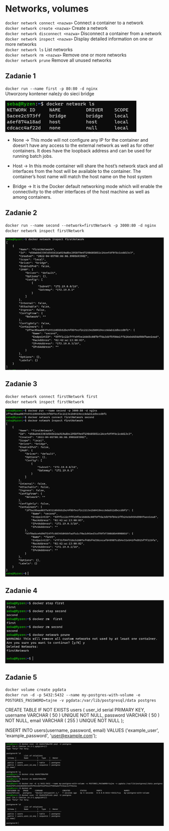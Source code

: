 #  Networks, volumes

`docker network connect <nazwa>` Connect a container to a network <br/>
`docker network create <nazwa>` Create a network <br/>
`docker network disconnect <nazwa>` Disconnect a container from a network <br/>
`docker network inspect <nazwa>` Display detailed information on one or more networks <br/>
`docker network ls` List networks <br/>
`docker network rm <nazwa>` Remove one or more networks <br/>
`docker network prune` Remove all unused networks <br/>

## Zadanie 1

`docker run --name first -p 80:80 -d nginx` <br/>
Utworzony kontener należy do sieci bridge

![ScreenShot](zad1/networks.PNG) <br/>

- None -> This mode will not configure any IP for the container and doesn’t have any access to the external network as well as for other containers. It does have the loopback address and can be used for running batch jobs.

- Host -> In this mode container will share the host’s network stack and all interfaces from the host will be available to the container. The container’s host name will match the host name on the host system

- Bridge -> It is the Docker default networking mode which will enable the connectivity to the other interfaces of the host machine as well as among containers.

## Zadanie 2

`docker run --name second --network=firstNetwork -p 3000:80 -d nginx` <br/>
`docker network inspect firstNetwork` <br/>

![ScreenShot](zad2/inspect.PNG) <br/>


## Zadanie 3

`docker network connect firstNetwork first` <br/>
`docker network inspect firstNetwork` <br/>

![ScreenShot](zad3/connect.PNG) <br/>


## Zadanie 4

![ScreenShot](zad4/remove.PNG) <br/>

## Zadanie 5

`docker volume create pgdata` <br/>
`docker run -d -p 5432:5432 --name my-postgres-with-volume -e POSTGRES_PASSWORD=tajne -v pgdata:/var/lib/postgresql/data postgres` <br/>

CREATE TABLE IF NOT EXISTS users (
	user_id serial PRIMARY KEY,
	username VARCHAR ( 50 ) UNIQUE NOT NULL,
	password VARCHAR ( 50 ) NOT NULL,
	email VARCHAR ( 255 ) UNIQUE NOT NULL
);

INSERT INTO users(username, password, email) VALUES ('example_user', 'example_password', 'user@example.com');

![ScreenShot](zad5/pg_volume.PNG) <br/>

